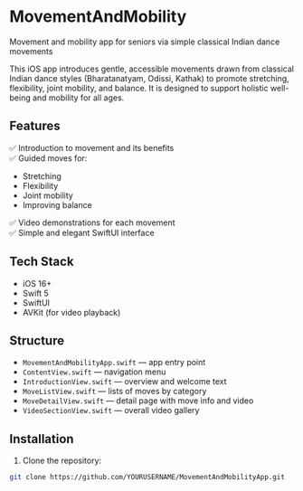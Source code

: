 # MovementAndMobility
Movement and mobility app for seniors via simple classical Indian dance movements

This iOS app introduces gentle, accessible movements drawn from classical Indian dance styles (Bharatanatyam, Odissi, Kathak) to promote stretching, flexibility, joint mobility, and balance. It is designed to support holistic well-being and mobility for all ages.

## Features

✅ Introduction to movement and its benefits  
✅ Guided moves for:  
- Stretching  
- Flexibility  
- Joint mobility  
- Improving balance  

✅ Video demonstrations for each movement  
✅ Simple and elegant SwiftUI interface  

## Tech Stack

- iOS 16+  
- Swift 5  
- SwiftUI  
- AVKit (for video playback)

## Structure

- `MovementAndMobilityApp.swift` — app entry point  
- `ContentView.swift` — navigation menu  
- `IntroductionView.swift` — overview and welcome text  
- `MoveListView.swift` — lists of moves by category  
- `MoveDetailView.swift` — detail page with move info and video  
- `VideoSectionView.swift` — overall video gallery  

## Installation

1. Clone the repository:
```bash
git clone https://github.com/YOURUSERNAME/MovementAndMobilityApp.git
